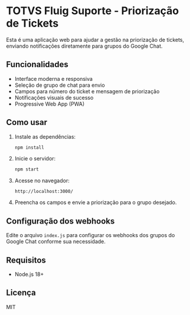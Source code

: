 # TOTVS Fluig Suporte - Priorização de Tickets

Esta é uma aplicação web para ajudar a gestão na priorização de tickets, enviando notificações diretamente para grupos do Google Chat.

## Funcionalidades
- Interface moderna e responsiva
- Seleção de grupo de chat para envio
- Campos para número do ticket e mensagem de priorização
- Notificações visuais de sucesso
- Progressive Web App (PWA)

## Como usar
1. Instale as dependências:
   ```bash
   npm install
   ```
2. Inicie o servidor:
   ```bash
   npm start
   ```
3. Acesse no navegador:
   ```
   http://localhost:3000/
   ```
4. Preencha os campos e envie a priorização para o grupo desejado.

## Configuração dos webhooks
Edite o arquivo `index.js` para configurar os webhooks dos grupos do Google Chat conforme sua necessidade.

## Requisitos
- Node.js 18+

## Licença
MIT
